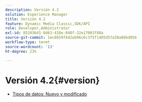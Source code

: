 ```yaml
---
description: Versión 4.2
solution: Experience Manager
title: Versión 4.2
feature: Dynamic Media Classic,SDK/API
role: Developer,Administrator
exl-id: 852036d1-8d63-418e-848f-32e17083f88a
source-git-commit: 1ec8b59f442eb96c6c3f5f1405d57a38a86bd056
workflow-type: tm+mt
source-wordcount: '13'
ht-degree: 23%

---
```


# Versión 4.2{#version}

* [Tipos de datos: Nuevo y modificado](r-4-2-types.md)
